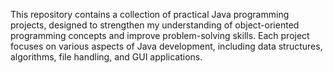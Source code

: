 This repository contains a collection of practical Java programming projects, designed to strengthen my understanding of object-oriented programming concepts and improve problem-solving skills. Each project focuses on various aspects of Java development, including data structures, algorithms, file handling, and GUI applications.
